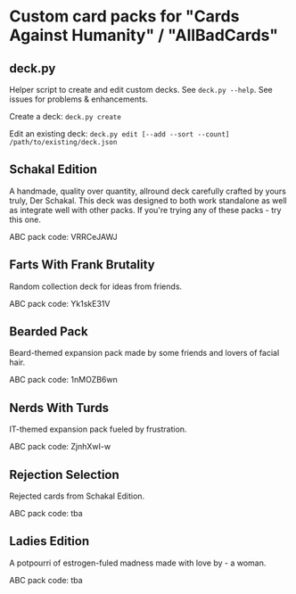 # Custom card packs for "Cards Against Humanity" / "AllBadCards"

## deck.py
Helper script to create and edit custom decks. See `deck.py --help`.
See issues for problems & enhancements.

Create a deck: `deck.py create`

Edit an existing deck: `deck.py edit [--add --sort --count] /path/to/existing/deck.json`


## Schakal Edition
A handmade, quality over quantity, allround deck carefully crafted by yours truly, Der Schakal.
This deck was designed to both work standalone as well as integrate well with other packs.
If you're trying any of these packs - try this one.

ABC pack code: VRRCeJAWJ

## Farts With Frank Brutality
Random collection deck for ideas from friends.

ABC pack code: Yk1skE31V

## Bearded Pack
Beard-themed expansion pack made by some friends and lovers of facial hair.

ABC pack code: 1nMOZB6wn

## Nerds With Turds
IT-themed expansion pack fueled by frustration.

ABC pack code: ZjnhXwI-w

## Rejection Selection
Rejected cards from Schakal Edition.

ABC pack code: tba

## Ladies Edition
A potpourri of estrogen-fuled madness made with love by - a woman.

ABC pack code: tba
